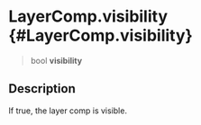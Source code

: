 LayerComp.visibility {#LayerComp.visibility}
====================

> bool **visibility**

Description
-----------

If true, the layer comp is visible.
